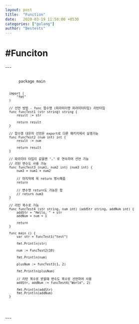 ```yaml
---
layout: post
title:  "Function"
date:   2020-03-19 11:50:00 +0530
categories: ["golang"]
author: "Bestests"
---
```

<link rel="stylesheet" href="/js/highlight/styles/monokai.css" />
<script src="/js/highlight/highlight.pack.js"></script>
<script>hljs.initHighlightingOnLoad();</script>

<h1>#Funciton</h1>
---
<pre>
  <code class="go">
      package main
      
      import (
          "fmt"
      )
      
      // 선언 방법 - func 함수명 (파라미터명 파라미터타입) 리턴타입 
      func funcTest1 (str string) string {
          result := str
          
          return result
      }
      
      // 함수명 대문자 선언은 export로 다른 패키지에서 실행가능
      func FuncTest2 (num int) int {
          result := num
          
          return result
      }
      
      // 파라미터 타입이 같을땐 ‘,’ 로 연속하여 선언 가능
      // 리턴 변수도 사용 가능
      func funcTest3 (num1, num2 int) (num3 int) {
          num3 = num1 + num2
         
          // 마지막에 꼭 return 명시해줌
          return
          
          // 변수명 return도 가능은 함
          // return num3
      }
      
      // 리턴 복수로 가능
      func funcTest4 (str string, num int) (addStr string, addNum int) {
          addStr = "Hello, " + str
          addNum = num + 1
          
          return
      }
      
      func main () {
          var str = funcTest1("test")
          
          fmt.Println(str)
          
          num := FuncTest2(10)
          
          fmt.Println(num)
          
          plusNum := funcTest3(1, 2)
          
          fmt.Println(plusNum)
          
          // 리턴 복수로 받을때 변수도 복수로 선언하여 사용
          addStr, addNum := funcTest4("World", 2)
          
          fmt.Println(addStr)
          fmt.Println(addNum)
      }
  </code>
</pre>
---
